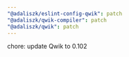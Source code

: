 ```yaml
---
"@adaliszk/eslint-config-qwik": patch
"@adaliszk/qwik-compiler": patch
"@adaliszk/qwik": patch
---
```


chore: update Qwik to 0.102
